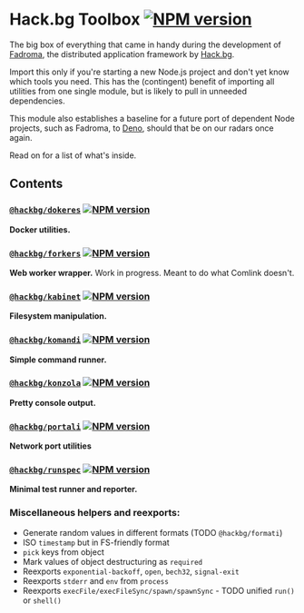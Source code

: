 # Hack.bg Toolbox [![NPM version](https://img.shields.io/npm/v/@hackbg/toolbox?color=9013fe&label=)](https://www.npmjs.com/package/@hackbg/toolbox)

The big box of everything that came in handy during the
development of [Fadroma](https://fadroma.tech), the
distributed application framework by [Hack.bg](https://hack.bg).

Import this only if you're starting a new Node.js project and
don't yet know which tools you need. This has the (contingent)
benefit of importing all utilities from one single module, but
is likely to pull in unneeded dependencies.

This module also establishes a baseline for a future port of
dependent Node projects, such as Fadroma, to [Deno](https://deno.land),
should that be on our radars once again.

Read on for a list of what's inside.

## Contents

### [**`@hackbg/dokeres`**](./dokeres) [![NPM version](https://img.shields.io/npm/v/@hackbg/dokeres?color=9013fe&label=)](https://www.npmjs.com/package/@hackbg/dokeres)

**Docker utilities.**

### [**`@hackbg/forkers`**](./forkers) [![NPM version](https://img.shields.io/npm/v/@hackbg/forkers?color=9013fe&label=)](https://www.npmjs.com/package/@hackbg/forkers)

**Web worker wrapper.** Work in progress. Meant to do what Comlink doesn't.

### [**`@hackbg/kabinet`**](./kabinet) [![NPM version](https://img.shields.io/npm/v/@hackbg/kabinet?color=9013fe&label=)](https://www.npmjs.com/package/@hackbg/kabinet)

**Filesystem manipulation.**

### [**`@hackbg/komandi`**](./komandi) [![NPM version](https://img.shields.io/npm/v/@hackbg/komandi?color=9013fe&label=)](https://www.npmjs.com/package/@hackbg/komandi)

**Simple command runner.**

### [**`@hackbg/konzola`**](./konzola) [![NPM version](https://img.shields.io/npm/v/@hackbg/konzola?color=9013fe&label=)](https://www.npmjs.com/package/@hackbg/konzola)

**Pretty console output.**

### [**`@hackbg/portali`**](./portali) [![NPM version](https://img.shields.io/npm/v/@hackbg/portali?color=9013fe&label=)](https://www.npmjs.com/package/@hackbg/portali)

**Network port utilities**

### [**`@hackbg/runspec`**](./runspec) [![NPM version](https://img.shields.io/npm/v/@hackbg/runspec?color=9013fe&label=)](https://www.npmjs.com/package/@hackbg/runspec)

**Minimal test runner and reporter.**

### **Miscellaneous helpers and reexports:**
  * Generate random values in different formats (TODO `@hackbg/formati`)
  * ISO `timestamp` but in FS-friendly format
  * `pick` keys from object
  * Mark values of object destructuring as `required`
  * Reexports `exponential-backoff`, `open`, `bech32`, `signal-exit`
  * Reexports `stderr` and `env` from `process`
  * Reexports `execFile/execFileSync/spawn/spawnSync` - TODO unified `run()` or `shell()`
